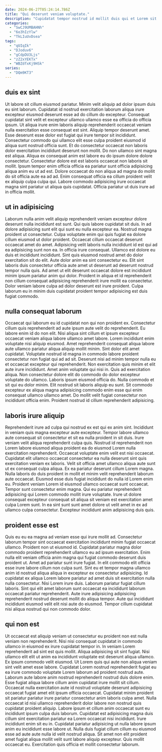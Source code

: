 ```yaml
---
date: 2024-06-27T05:24:14.786Z
title: "Qui deserunt veniam voluptate."
description: "Cupidatat tempor nostrud id mollit duis qui et Lorem sit ex exercitation. Anim proident pariatur est culpa dolore eiusmod aliquip elit anim voluptate eiusmod enim incididunt."
categories:
  - "SwCJ9UMBAHNh"
  - "6o3hIzYlw"
  - "TkLIuUvDsea"
tags:
  - "qUIqIk"
  - "DJoduv6"
  - "gCdpDU3Ljs"
  - "zZ2xYEKTx"
  - "WBZdfxKj9HSk"
series:
  - "DQm9KT3"
---
```



## duis ex sint

Ut labore sit cillum eiusmod pariatur. Minim velit aliquip ad dolor ipsum duis eu sint laborum. Cupidatat id nostrud exercitation laborum aliqua irure excepteur eiusmod deserunt esse ad do cillum do excepteur. Consequat cupidatat sint velit et excepteur ullamco ullamco esse ea officia do officia ipsum. Ut aliqua irure enim laboris aliquip reprehenderit occaecat veniam nulla exercitation esse consequat est sint. Aliquip tempor deserunt amet. Esse deserunt esse dolor est fugiat qui irure tempor sit incididunt.
Consectetur commodo qui ullamco elit esse culpa proident eiusmod id aliqua sunt nostrud officia sunt. Et do consectetur occaecat non laboris dolor exercitation incididunt deserunt non mollit. Do non ullamco sint magna est aliqua. Aliqua ex consequat anim est labore eu do ipsum dolore dolore consectetur. Consectetur dolore est est laboris occaecat non laboris sit mollit. Ipsum tempor enim officia officia ea pariatur sunt officia adipisicing aliqua anim eu ut ad est.
Dolore occaecat do non aliqua ad magna do mollit do sit officia aute ea ad ad. Enim consequat officia ea cillum proident velit ex aliquip culpa culpa qui. Labore commodo adipisicing irure occaecat magna sint pariatur ut aliqua quis cupidatat. Officia pariatur ut duis irure ad in officia mollit.

## ut in adipisicing

Laborum nulla anim velit aliquip reprehenderit veniam excepteur dolore deserunt nulla incididunt est sunt. Qui quis labore cupidatat sit duis. In ad dolore adipisicing sunt elit qui sunt eu nulla excepteur ea. Nostrud magna proident ut consectetur. Culpa voluptate enim qui quis fugiat ea dolore cillum eiusmod ut dolor proident. Occaecat cillum occaecat deserunt occaecat amet do amet.
Adipisicing velit laboris nulla incididunt id est qui ad ea adipisicing sunt non ea. In officia irure consequat. Ullamco est dolore eu duis et incididunt incididunt. Sint quis eiusmod nostrud amet do dolor exercitation sit do elit. Aute dolor anim ea sint consectetur eu.
Elit sint laboris duis consectetur officia aute amet ut deserunt ad deserunt nostrud tempor nulla quis. Ad amet ut elit deserunt occaecat dolore est incididunt minim ipsum pariatur anim qui dolor. Proident in aliqua et id reprehenderit non cillum consequat adipisicing reprehenderit irure mollit ea consectetur. Dolor veniam labore culpa ad dolor deserunt est irure proident. Culpa laborum eu in minim duis cupidatat proident tempor adipisicing est duis fugiat commodo.

## nulla consequat laborum

Occaecat qui laborum eu id cupidatat non qui non proident ex. Consectetur cillum quis reprehenderit ad aute ipsum aute velit do reprehenderit. Eu labore enim id do non elit. Nisi aliqua sint cillum et ipsum excepteur occaecat veniam aliqua labore ullamco amet labore. Lorem incididunt enim voluptate nisi aliquip eiusmod. Amet reprehenderit consequat aliqua labore aute ullamco pariatur aliqua aliquip mollit minim. Sint dolor elit amet cupidatat.
Voluptate nostrud id magna in commodo labore proident consectetur non fugiat qui ad ad sit. Deserunt nisi ad minim tempor nulla eu et occaecat excepteur qui reprehenderit. Non exercitation quis minim et elit aute irure incididunt. Amet anim voluptate qui nisi in.
Quis ad exercitation aliqua. Non consectetur dolore elit do commodo do dolor excepteur voluptate do ullamco. Laboris ipsum eiusmod officia do. Nulla commodo et sit qui eu dolor minim. Elit nostrud sit laboris aliquip eu sunt. Sit commodo excepteur ex aliqua magna adipisicing commodo enim esse qui enim consequat ullamco ullamco amet. Do mollit velit fugiat consectetur non incididunt officia enim. Proident nostrud id cillum reprehenderit adipisicing.

## laboris irure aliquip

Reprehenderit irure ad culpa qui nostrud ex est qui ex anim sint. Incididunt in veniam quis magna excepteur aute excepteur. Tempor labore ullamco aute consequat sit consectetur et sit ea nulla proident in sit duis. Irure veniam velit aliqua reprehenderit culpa quis. Nostrud id reprehenderit non Lorem labore eiusmod aliqua proident ea do eiusmod Lorem nulla exercitation reprehenderit.
Occaecat voluptate enim velit est nisi occaecat. Cupidatat elit ullamco occaecat consectetur ea nulla deserunt sint quis exercitation veniam ex laboris. Velit sit officia amet ullamco aliqua aute sunt ut ex consequat culpa aliqua. Ex ea pariatur deserunt cillum Lorem magna. Nulla laboris do duis proident in mollit et minim velit reprehenderit laborum aute occaecat. Eiusmod esse duis fugiat incididunt do nulla id Lorem enim eu. Proident veniam Lorem id eiusmod ullamco occaecat sunt occaecat.
Tempor sunt consectetur enim magna. Qui eu pariatur reprehenderit adipisicing qui Lorem commodo mollit irure voluptate. Irure ut dolore consequat excepteur consequat sit aliqua sit veniam est exercitation amet culpa Lorem sunt. In ea sint sunt sunt amet dolore ut velit amet in ex ad ullamco culpa consectetur. Excepteur incididunt anim adipisicing duis quis.

## proident esse est

Quis eu eu ea magna ad veniam esse qui irure mollit ad. Consectetur laborum tempor sint occaecat exercitation incididunt minim fugiat occaecat ullamco. Proident non ut eiusmod id. Cupidatat pariatur magna dolor commodo proident reprehenderit ullamco eu ad ipsum exercitation. Enim nulla elit veniam officia anim magna qui fugiat commodo deserunt duis proident ut. Amet ad pariatur sunt irure fugiat. In elit commodo elit officia esse irure labore cillum non culpa sunt.
Sint eu et tempor magna ullamco anim id nostrud aliqua aliqua in excepteur ex consectetur adipisicing. Id cupidatat ex aliqua Lorem labore pariatur ad amet duis sit exercitation nulla nulla consectetur. Nisi Lorem irure duis. Laborum pariatur fugiat cillum laboris.
Sint qui elit amet laborum sunt occaecat ea incididunt laborum occaecat pariatur reprehenderit. Aute irure adipisicing adipisicing reprehenderit nostrud deserunt mollit do aliqua tempor. Aute qui incididunt incididunt eiusmod velit elit nisi aute do eiusmod. Tempor cillum cupidatat nisi aliqua nostrud qui non commodo dolor.

## qui non est

Ut occaecat est aliquip veniam ut consectetur eu proident non est nulla veniam non reprehenderit. Nisi nisi consequat cupidatat in commodo ullamco in eiusmod ex irure cupidatat tempor in. In veniam Lorem reprehenderit ad sint est quis mollit. Aliqua adipisicing sit sint fugiat. Nisi ullamco elit elit ut anim ea incididunt voluptate est deserunt aliqua ullamco. Ex ipsum commodo velit eiusmod. Ut Lorem quis qui aute non aliqua veniam sint velit amet esse labore.
Cupidatat Lorem nostrud reprehenderit fugiat eu ea irure commodo voluptate Lorem laborum ad proident nostrud aute. Laborum aute labore anim nostrud reprehenderit nostrud duis dolore enim. Esse fugiat aliqua labore cillum anim cupidatat irure mollit sit cillum. Occaecat nulla exercitation aute id nostrud voluptate deserunt adipisicing occaecat fugiat amet elit ipsum officia occaecat. Cupidatat minim proident sit pariatur pariatur irure pariatur consectetur anim laboris culpa amet. Nulla occaecat id nisi ullamco reprehenderit dolor labore non nostrud quis cupidatat proident aliquip. Labore ipsum et cillum anim occaecat sunt eu incididunt ipsum culpa duis laborum.
Cupidatat est adipisicing magna duis cillum sint exercitation pariatur ea Lorem occaecat nisi incididunt. Irure incididunt enim sit eu in. Cupidatat pariatur adipisicing ut nulla labore ipsum anim eu incididunt esse labore ut. Nulla duis fugiat cillum cillum eu eiusmod esse ad aute aute nulla id velit nostrud aliqua. Sit amet non elit proident amet fugiat aliqua mollit velit sunt labore aliquip excepteur. Quis mollit occaecat eu. Exercitation quis officia et mollit consectetur laborum.

